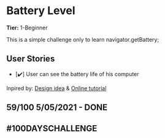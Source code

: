 # Battery Level

**Tier:** 1-Beginner

This is a simple challenge only to learn navigator.getBattery;

## User Stories

-   [✔️] User can see the battery life of his computer


Inpired by: [Design idea](https://dribbble.com/shots/1680747-Freebie-Battery-Status-Icons)
    &       [Online tutorial](https://www.youtube.com/watch?v=xGWA7AVBRZA&t=719s)

## 59/100 5/05/2021 - DONE

## #100DAYSCHALLENGE